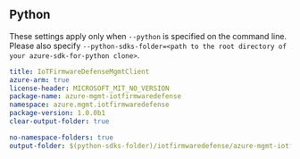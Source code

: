 ## Python

These settings apply only when `--python` is specified on the command line.
Please also specify `--python-sdks-folder=<path to the root directory of your azure-sdk-for-python clone>`.

``` yaml $(python)
title: IoTFirmwareDefenseMgmtClient
azure-arm: true
license-header: MICROSOFT_MIT_NO_VERSION
package-name: azure-mgmt-iotfirmwaredefense
namespace: azure.mgmt.iotfirmwaredefense
package-version: 1.0.0b1
clear-output-folder: true
```

``` yaml $(python)
no-namespace-folders: true
output-folder: $(python-sdks-folder)/iotfirmwaredefense/azure-mgmt-iotfirmwaredefense/azure/mgmt/iotfirmwaredefense
```

